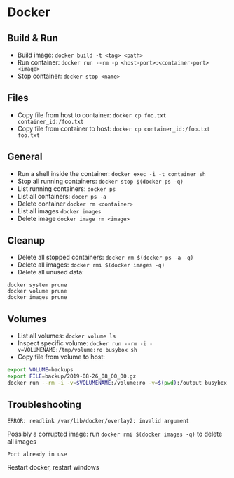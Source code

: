 # Docker

## Build & Run

* Build image: `docker build -t <tag> <path>`
* Run container: `docker run --rm -p <host-port>:<container-port> <image>`
* Stop container: `docker stop <name>`

## Files

* Copy file from host to container: `docker cp foo.txt container_id:/foo.txt`
* Copy file from container to host: `docker cp container_id:/foo.txt foo.txt`

## General
* Run a shell inside the container: `docker exec -i -t container sh`
* Stop all running containers: `docker stop $(docker ps -q)`
* List running containers: `docker ps`
* List all containers: `docer ps -a`
* Delete container `docker rm <container>`
* List all images `docker images`
* Delete image `docker image rm <image>`

## Cleanup

* Delete all stopped containers: `docker rm $(docker ps -a -q)`
* Delete all images: `docker rmi $(docker images -q)` 
* Delete all unused data: 
```
docker system prune
docker volume prune
docker images prune
```
## Volumes

* List all volumes: `docker volume ls`
* Inspect specific volume: `docker run --rm -i -v=VOLUMENAME:/tmp/volume:ro busybox sh`
* Copy file from volume to host: 
```sh
export VOLUME=backups
export FILE=backup/2019-08-26_08_00_00.gz
docker run --rm -i -v=$VOLUMENAME:/volume:ro -v=$(pwd):/output busybox cp /volume/$FILE /output
```


## Troubleshooting

`ERROR: readlink /var/lib/docker/overlay2: invalid argument`

Possibly a corrupted image: run `docker rmi $(docker images -q)` to delete all images

`Port already in use`

Restart docker, restart windows
